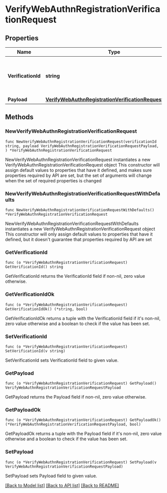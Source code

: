 # VerifyWebAuthnRegistrationVerificationRequest

## Properties

Name | Type | Description | Notes
------------ | ------------- | ------------- | -------------
**VerificationId** | **string** | The verification ID of the WebAuthn registration record. | 
**Payload** | [**VerifyWebAuthnRegistrationVerificationRequestPayload**](VerifyWebAuthnRegistrationVerificationRequestPayload.md) |  | 

## Methods

### NewVerifyWebAuthnRegistrationVerificationRequest

`func NewVerifyWebAuthnRegistrationVerificationRequest(verificationId string, payload VerifyWebAuthnRegistrationVerificationRequestPayload, ) *VerifyWebAuthnRegistrationVerificationRequest`

NewVerifyWebAuthnRegistrationVerificationRequest instantiates a new VerifyWebAuthnRegistrationVerificationRequest object
This constructor will assign default values to properties that have it defined,
and makes sure properties required by API are set, but the set of arguments
will change when the set of required properties is changed

### NewVerifyWebAuthnRegistrationVerificationRequestWithDefaults

`func NewVerifyWebAuthnRegistrationVerificationRequestWithDefaults() *VerifyWebAuthnRegistrationVerificationRequest`

NewVerifyWebAuthnRegistrationVerificationRequestWithDefaults instantiates a new VerifyWebAuthnRegistrationVerificationRequest object
This constructor will only assign default values to properties that have it defined,
but it doesn't guarantee that properties required by API are set

### GetVerificationId

`func (o *VerifyWebAuthnRegistrationVerificationRequest) GetVerificationId() string`

GetVerificationId returns the VerificationId field if non-nil, zero value otherwise.

### GetVerificationIdOk

`func (o *VerifyWebAuthnRegistrationVerificationRequest) GetVerificationIdOk() (*string, bool)`

GetVerificationIdOk returns a tuple with the VerificationId field if it's non-nil, zero value otherwise
and a boolean to check if the value has been set.

### SetVerificationId

`func (o *VerifyWebAuthnRegistrationVerificationRequest) SetVerificationId(v string)`

SetVerificationId sets VerificationId field to given value.


### GetPayload

`func (o *VerifyWebAuthnRegistrationVerificationRequest) GetPayload() VerifyWebAuthnRegistrationVerificationRequestPayload`

GetPayload returns the Payload field if non-nil, zero value otherwise.

### GetPayloadOk

`func (o *VerifyWebAuthnRegistrationVerificationRequest) GetPayloadOk() (*VerifyWebAuthnRegistrationVerificationRequestPayload, bool)`

GetPayloadOk returns a tuple with the Payload field if it's non-nil, zero value otherwise
and a boolean to check if the value has been set.

### SetPayload

`func (o *VerifyWebAuthnRegistrationVerificationRequest) SetPayload(v VerifyWebAuthnRegistrationVerificationRequestPayload)`

SetPayload sets Payload field to given value.



[[Back to Model list]](../README.md#documentation-for-models) [[Back to API list]](../README.md#documentation-for-api-endpoints) [[Back to README]](../README.md)


